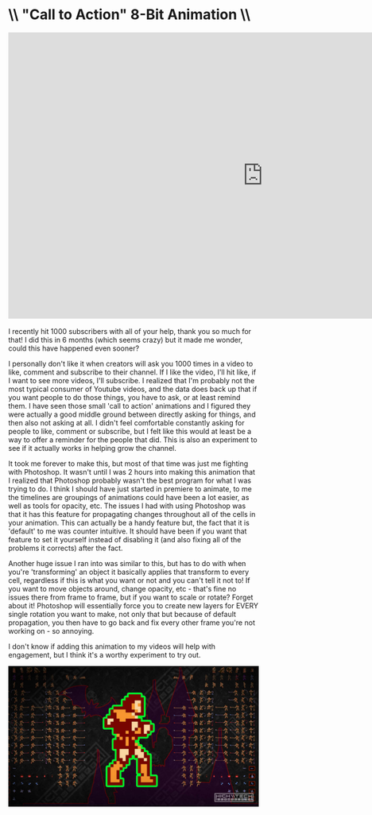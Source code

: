 # \\\ "Call to Action" 8-Bit Animation \\\

<div class="video-container"><iframe width="1024" height="576" src="https://www.youtube.com/embed/sn8nxg0vLkA" title="YouTube video player" frameborder="0" allow="accelerometer; autoplay; clipboard-write; encrypted-media; gyroscope; picture-in-picture" allowfullscreen></iframe></div>

I recently hit 1000 subscribers with all of your help, thank you so much for that! I did this in 6 months (which seems crazy) but it made me wonder, could this have happened even sooner? 

I personally don't like it when creators will ask you 1000 times in a video to like, comment and subscribe to their channel. If I like the video, I'll hit like, if I want to see more videos, I'll subscribe. I realized that I'm probably not the most typical consumer of Youtube videos, and the data does back up that if you want people to do those things, you have to ask, or at least remind them. I have seen those small 'call to action' animations and I figured they were actually a good middle ground between directly asking for things, and then also not asking at all. I didn't feel comfortable constantly asking for people to like, comment or subscribe, but I felt like this would at least be a way to offer a reminder for the people that did. This is also an experiment to see if it actually works in helping grow the channel. 

It took me forever to make this, but most of that time was just me fighting with Photoshop. It wasn't until I was 2 hours into making this animation that I realized that Photoshop probably wasn't the best program for what I was trying to do. I think I should have just started in premiere to animate, to me the timelines are groupings of animations could have been a lot easier, as well as tools for opacity, etc. The issues I had with using Photoshop was that it has this feature for propagating changes throughout all of the cells in your animation. This can actually be a handy feature but, the fact that it is 'default' to me was counter intuitive. It should have been if you want that feature to set it yourself instead of disabling it (and also fixing all of the problems it corrects) after the fact.  

Another huge issue I ran into was similar to this, but has to do with when you're 'transforming' an object it basically applies that transform to every cell, regardless if this is what you want or not and you can't tell it not to! If you want to move objects around, change opacity, etc - that's fine no issues there from frame to frame, but if you want to scale or rotate? Forget about it! Photoshop will essentially force you to create new layers for EVERY single rotation you want to make, not only that but because of default propagation, you then have to go back and fix every other frame you're not working on - so annoying. 

I don't know if adding this animation to my videos will help with engagement, but I think it's a worthy experiment to try out.

![](still.jpg) 
